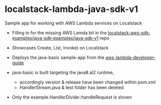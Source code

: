 # localstack-lambda-java-sdk-v1
Sample app for working with AWS Lambda services on Localstack

- Filling in for the missing AWS Lamda bit in the [localstack-aws-sdk-examples/java-sdk-examples/java-sdk-v1](https://github.com/localstack/localstack-aws-sdk-examples/tree/main/java/java-sdk-examples/java-sdk-v1) repo

- Showcases Create, List, Invoke) on Localstack

- Deploys the java-basic sample-app from the [aws-lambda-developer-guide](https://github.com/awsdocs/aws-lambda-developer-guide/tree/main/sample-apps/java-basic)
	
- java-basic is built targeting the java8.al2 runtime, 
	- accordingly version & release have been changed within pom.xml
	- HandlerStream.java & test folder has been deleted
	
- Only the example.HandlerDivide::handleRequest is shown